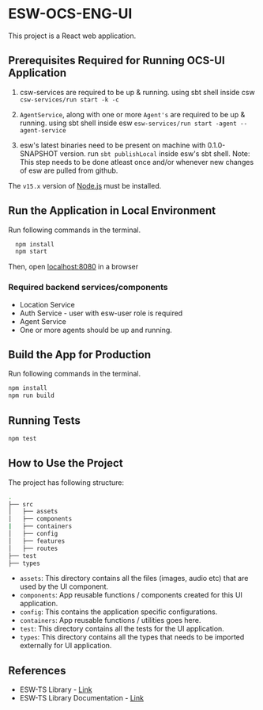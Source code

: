 # ESW-OCS-ENG-UI

This project is a React web application.

## Prerequisites Required for Running OCS-UI Application

1. csw-services are required to be up & running.
    using sbt shell inside csw `csw-services/run start -k -c`

2. `AgentService`, along with one or more `Agent's` are required to be up & running.
    using sbt shell inside esw `esw-services/run start -agent --agent-service`

3. esw's latest binaries need to be present on machine with 0.1.0-SNAPSHOT version.
    run `sbt publishLocal` inside esw's sbt shell.
    Note: This step needs to be done atleast once and/or whenever new changes of esw are pulled from github.

The `v15.x` version of [Node.js](https://nodejs.org/en/download/package-manager/) must be installed.

## Run the Application in Local Environment

Run following commands in the terminal.

  ```bash
    npm install
    npm start
  ```

Then, open [localhost:8080](http://localhost:8080) in a browser

### Required backend services/components

* Location Service
* Auth Service - user with esw-user role is required
* Agent Service
* One or more agents should be up and running.

## Build the App for Production

Run following commands in the terminal.

```bash
npm install
npm run build
```

## Running Tests

```bash
npm test
```

## How to Use the Project

The project has following structure:

```bash
.
├── src
│   ├── assets
│   ├── components
|   ├── containers
│   ├── config
│   ├── features
│   ├── routes
├── test
├── types
```

* `assets`: This directory contains all the files (images, audio etc) that are used by the UI component.
* `components`: App reusable functions / components created for this UI application.
* `config`: This contains the application specific configurations.
* `containers`: App reusable functions / utilities goes here.
* `test`: This directory contains all the tests for the UI application.
* `types`: This directory contains all the types that needs to be imported externally for UI application.

## References

* ESW-TS Library - [Link](https://tmtsoftware/esw-ts/)
* ESW-TS Library Documentation - [Link](https://tmtsoftware.github.io/esw-ts/)
